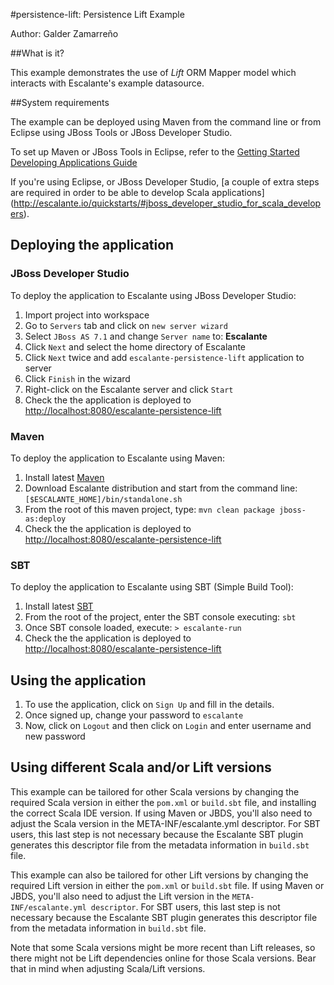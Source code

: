 #persistence-lift: Persistence Lift Example

Author: Galder Zamarreño

##What is it?

This example demonstrates the use of *Lift* ORM Mapper model which interacts
with Escalante's example datasource.

##System requirements

The example can be deployed using Maven from the command line or from Eclipse
using JBoss Tools or JBoss Developer Studio.

To set up Maven or JBoss Tools in Eclipse, refer to the
[Getting Started Developing Applications Guide](https://docs.jboss.org/author/display/AS71/Getting+Started+Developing+Applications+Guide)

If you're using Eclipse, or JBoss Developer Studio,
[a couple of extra steps are required in order to be able to develop Scala applications]
(http://escalante.io/quickstarts/#jboss_developer_studio_for_scala_developers).

## Deploying the application

### JBoss Developer Studio

To deploy the application to Escalante using JBoss Developer Studio:

1. Import project into workspace
2. Go to `Servers` tab and click on `new server wizard`
3. Select `JBoss AS 7.1` and change `Server name` to: **Escalante**
4. Click `Next` and select the home directory of Escalante
5. Click `Next` twice and add `escalante-persistence-lift` application to server
6. Click `Finish` in the wizard
7. Right-click on the Escalante server and click `Start`
8. Check the the application is deployed to
<http://localhost:8080/escalante-persistence-lift>

### Maven

To deploy the application to Escalante using Maven:

1. Install latest [Maven](http://maven.apache.org/download.cgi)
2. Download Escalante distribution and start from the command line:
`[$ESCALANTE_HOME]/bin/standalone.sh`
3. From the root of this maven project, type:
`mvn clean package jboss-as:deploy`
4. Check the the application is deployed to
<http://localhost:8080/escalante-persistence-lift>

### SBT

To deploy the application to Escalante using SBT (Simple Build Tool):

1. Install latest [SBT](http://www.scala-sbt.org/release/docs/Getting-Started/Setup.html)
2. From the root of the project, enter the SBT console executing: `sbt`
3. Once SBT console loaded, execute:
`> escalante-run`
4. Check the the application is deployed to
<http://localhost:8080/escalante-persistence-lift>

## Using the application

1. To use the application, click on `Sign Up` and fill in the details.
2. Once signed up, change your password to `escalante`
3. Now, click on `Logout` and then click on `Login` and enter username
and new password

## Using different Scala and/or Lift versions

This example can be tailored for other Scala versions by changing the required
Scala version in either the `pom.xml` or `build.sbt` file, and installing the
correct Scala IDE version. If using Maven or JBDS, you'll also need to adjust
the Scala version in the META-INF/escalante.yml descriptor. For SBT users,
this last step is not necessary because the Escalante SBT plugin generates
this descriptor file from the metadata information in `build.sbt` file.

This example can also be tailored for other Lift versions by changing the
required Lift version in either the `pom.xml` or `build.sbt` file.
If using Maven or JBDS, you'll also need to adjust the Lift version in the
`META-INF/escalante.yml descriptor`. For SBT users, this last step is not
necessary because the Escalante SBT plugin generates this descriptor file
from the metadata information in `build.sbt` file.

Note that some Scala versions might be more recent than Lift releases, so
there might not be Lift dependencies online for those Scala versions. Bear
that in mind when adjusting Scala/Lift versions.
